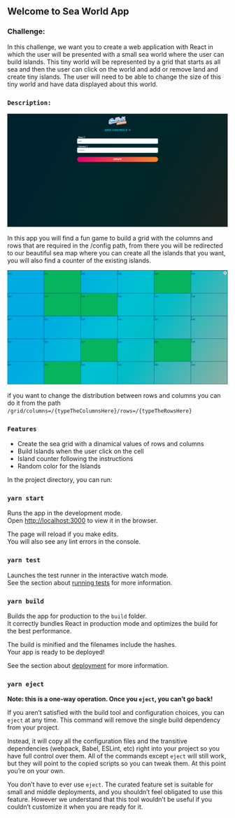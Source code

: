 ## Welcome to Sea World App

### Challenge:
In this challenge, we want you to create a web application with React in which the user will be
presented with a small sea world where the user can build islands.
This tiny world will be represented by a grid that starts as all sea and then the user can click on
the world and add or remove land and create tiny islands. The user will need to be able to
change the size of this tiny world and have data displayed about this world.

### `Description:`

<img src="src/assets/grid.png" alt="My cool logo"/>

In this app you will find a fun game to build a grid with the columns and rows that are required in the /config path, from there you will be redirected to our beautiful sea map where you can create all the islands that you want, you will also find a counter of the existing islands.

<img src="src/assets/config.png" alt="My cool logo"/>

if you want to change the distribution between rows and columns you can do it from the path `/grid/columns=/{typeTheColumnsHere}/rows=/{typeTheRowsHere}`

### `Features`

- Create the sea grid with a dinamical values of rows and columns
- Build Islands when the user click on the cell
- Island counter following the instructions
- Random color for the Islands 

In the project directory, you can run:

### `yarn start`

Runs the app in the development mode.<br />
Open [http://localhost:3000](http://localhost:3000) to view it in the browser.

The page will reload if you make edits.<br />
You will also see any lint errors in the console.

### `yarn test`

Launches the test runner in the interactive watch mode.<br />
See the section about [running tests](https://facebook.github.io/create-react-app/docs/running-tests) for more information.

### `yarn build`

Builds the app for production to the `build` folder.<br />
It correctly bundles React in production mode and optimizes the build for the best performance.

The build is minified and the filenames include the hashes.<br />
Your app is ready to be deployed!

See the section about [deployment](https://facebook.github.io/create-react-app/docs/deployment) for more information.

### `yarn eject`

**Note: this is a one-way operation. Once you `eject`, you can’t go back!**

If you aren’t satisfied with the build tool and configuration choices, you can `eject` at any time. This command will remove the single build dependency from your project.

Instead, it will copy all the configuration files and the transitive dependencies (webpack, Babel, ESLint, etc) right into your project so you have full control over them. All of the commands except `eject` will still work, but they will point to the copied scripts so you can tweak them. At this point you’re on your own.

You don’t have to ever use `eject`. The curated feature set is suitable for small and middle deployments, and you shouldn’t feel obligated to use this feature. However we understand that this tool wouldn’t be useful if you couldn’t customize it when you are ready for it.
